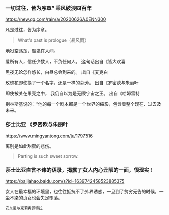 ### 一切过往，皆为序章” 乘风破浪四百年
https://new.qq.com/rain/a/20200626A0ENN300

凡是过往，皆为序章。
>What's past is prologue（暴风雨）

地狱空荡荡，魔鬼在人间。

爱所有人，信任少数人，不负任何人。
这句话出自《皆大欢喜

黑夜无论怎样悠长，白昼总会到来的。
出自《麦克白

玫瑰花即使换了一个名字，还是一样的芬芳。
出自《罗密欧与朱丽叶

即使被关在果壳之中，
我仍自以为是无限宇宙之王。
出自《哈姆雷特

别林斯基说的：“他的每一个剧本都是一个世界的缩影，包含着整个现在、过去及未来。

### 莎士比亚 《罗密欧与朱丽叶
https://www.mingyantong.com/ju/1797516

离别是如此甜蜜的悲伤。
>Parting is such sweet sorrow. 

### 莎士比亚直言不讳的语录，揭露了女人内心丑陋的一面，很现实！
https://baijiahao.baidu.com/s?id=1639742458523885375

女人在最幸福的环境里，也往往抵抗不了外界诱惑，一旦到了贫穷无告的时候，一尘不染的贞女也会失足堕落。

`安东尼与克莉奥佩特拉`
